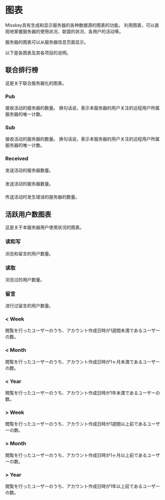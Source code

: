 # 图表

Misskey具有生成和显示服务器的各种数据源的图表的功能。
利用图表，可以直观地掌握服务器的使用状况、联盟的状况、各用户的活动等。

服务器的图表可以从服务器信息页面显示。

以下是各图表及其各项目的说明。

## 联合排行榜

这是关于联合服务器化的图表。

### Pub

接收活动的服务器的数量。
换句话说，表示本服务器的用户关注的远程用户所属服务器的唯一计数。

### Sub

接收活动的服务器的数量。
换句话说，表示本服务器的用户关注的远程用户所属服务器的唯一计数。

### Received

发送活动的服务器数量。

###

发送活动的服务器数量。

###

传送活动时发生错误的服务器的数量。

## 活跃用户数图表

这是关于本服务器用户使用状况的图表。

### 读和写

浏览和留言的用户数量。

### 读取

浏览过的用户数量。

### 留言

进行过留言的用户数量。

### < Week

閲覧を行ったユーザーのうち、アカウント作成日時が1週間未満であるユーザーの数。

### < Month

閲覧を行ったユーザーのうち、アカウント作成日時が1ヶ月未満であるユーザーの数。

### < Year

閲覧を行ったユーザーのうち、アカウント作成日時が1年未満であるユーザーの数。

### > Week

閲覧を行ったユーザーのうち、アカウント作成日時が1週間以上前であるユーザーの数。

### > Month

閲覧を行ったユーザーのうち、アカウント作成日時が1ヶ月以上前であるユーザーの数。

### > Year

閲覧を行ったユーザーのうち、アカウント作成日時が1年以上前であるユーザーの数。
